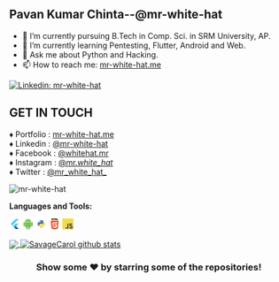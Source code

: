 ## Pavan Kumar Chinta--@mr-white-hat
- 🔭 I’m currently pursuing B.Tech in Comp. Sci. in SRM University, AP.
- 🌱 I’m currently learning Pentesting, Flutter, Android and Web.
- 💬 Ask me about Python and Hacking.
- 📫 How to reach me: <a href="https://www.mr-white-hat.me" target="_blank"> mr-white-hat.me </a>

[![Linkedin: mr-white-hat](https://img.shields.io/badge/-mr_white_hat-blue?style=flat-square&logo=Linkedin&logoColor=white&link=https://www.linkedin.com/in/mr-white-hat/)](https://www.linkedin.com/in/mr-white-hat/)


## GET IN TOUCH
♦ Portfolio : <a href="https://mr-white-hat.me" target="_blank">mr-white-hat.me</a><br>
♦ Linkedin : <a href="https://www.linkedin.com/in/mr-white-hat/" target="_blank">@mr-white-hat</a><br>
♦ Facebook : <a href="https://www.facebook.com/whitehat.mr" target="_blank">@whitehat.mr</a><br>
♦ Instagram : <a href="https://www.instagram.com/mr._white_hat_/" target="_blank" target="_blank">@mr._white_hat_</a><br>
♦ Twitter : <a href="https://twitter.com/mr_white_hat_" target="_blank">@mr_white_hat_</a><br>

<p align="left"> <img src="https://komarev.com/ghpvc/?username=mr-white-hat&color=green&label=Profile Views&style=plastic" alt="mr-white-hat" /> </p>

**Languages and Tools:**  

<code><img height="20" src="https://raw.githubusercontent.com/github/explore/80688e429a7d4ef2fca1e82350fe8e3517d3494d/topics/flutter/flutter.png"></code>
<code><img height="20" src="https://raw.githubusercontent.com/github/explore/80688e429a7d4ef2fca1e82350fe8e3517d3494d/topics/android/android.png"></code>
<code><img height="20" src="https://raw.githubusercontent.com/github/explore/80688e429a7d4ef2fca1e82350fe8e3517d3494d/topics/python/python.png"></code>
<code><img height="20" src="https://raw.githubusercontent.com/github/explore/80688e429a7d4ef2fca1e82350fe8e3517d3494d/topics/html/html.png"></code>
<code><img height="20" src="https://raw.githubusercontent.com/github/explore/80688e429a7d4ef2fca1e82350fe8e3517d3494d/topics/javascript/javascript.png"></code>    

<a href="https://github.com/savagecarol">
  <img align="center" src="https://github-readme-stats.vercel.app/api/top-langs/?username=mr-white-hat&theme=dark&hide_langs_below=1" />
</a>
<a href="https://github.com/savagecarol">
 <img align="center" src="https://github-readme-stats.vercel.app/api?username=mr-white-hat&show_icons=true&theme=dark&line_height=27" alt="SavageCarol github stats"/>
</a>

<div align="center">

### Show some ❤️ by starring some of the repositories!

</div>
